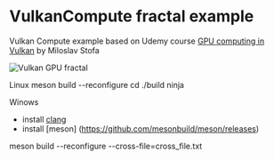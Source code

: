 # VulkanCompute fractal example

Vulkan Compute example based on Udemy course [GPU computing in Vulkan](https://www.udemy.com/course/vulkan-gpu-computing/) by Miloslav Stofa

![Vulkan GPU fractal](http://mzajac.webd.pl/data/fractactal_gpu.png)

Linux 
meson build --reconfigure
cd ./build
ninja

Winows
* install [clang](https://releases.llvm.org/download.html)
* install [meson] (https://github.com/mesonbuild/meson/releases)

meson build --reconfigure --cross-file=cross_file.txt
